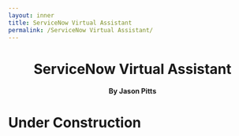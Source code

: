 ```yaml
---
layout: inner
title: ServiceNow Virtual Assistant
permalink: /ServiceNow Virtual Assistant/
---
```

<h1 style="text-align: center;">ServiceNow Virtual Assistant</h1>
<h4 style="text-align: center;">By Jason Pitts</h4>


# Under Construction
